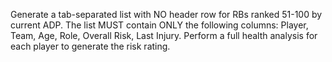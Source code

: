 Generate a tab-separated list with NO header row for RBs ranked 51-100 by current ADP. The list MUST contain ONLY the following columns: Player, Team, Age, Role, Overall Risk, Last Injury. Perform a full health analysis for each player to generate the risk rating.

